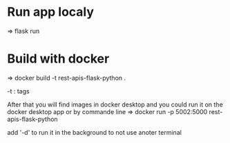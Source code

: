 # Run app localy
=> flask run

# Build with docker
=> docker build -t rest-apis-flask-python .

-t : tags

After that you will find images in docker desktop 
and you could run it on the docker desktop app
or by commande line 
=> docker run -p 5002:5000 rest-apis-flask-python

add '-d' to run it in the background to not use anoter terminal
